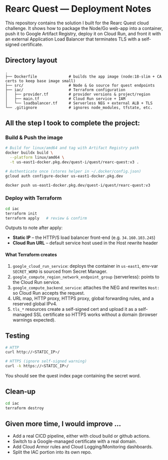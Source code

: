 # Rearc Quest — Deployment Notes

This repository contains the solution I built for the Rearc Quest cloud challenge.
It shows how to package the Node/Go web-app into a container, push it to Google
Artifact Registry, deploy it on Cloud Run, and front it with an external
Application Load Balancer that terminates TLS with a self-signed certificate.

## Directory layout

```
.
├── Dockerfile              # builds the app image (node:18-slim + CA certs to keep base image small)
├── src/                    # Node & Go source for quest endpoints
├── iac/                    # Terraform configuration
│   ├── provider.tf         # provider versions & project/region
│   ├── main.tf             # Cloud Run service + IAM
│   └── loadbalancer.tf     # Serverless NEG + external ALB + TLS
└── .gitignore              # ignores node_modules, tfstate, etc.
```
## All the step I took to complete the project:

### Build & Push the image

```bash
# Build for linux/amd64 and tag with Artifact Registry path
docker buildx build \
  --platform linux/amd64 \
  -t us-east1-docker.pkg.dev/quest-i/quest/rearc-quest:v3 .

# Authenticate once (stores helper in ~/.docker/config.json)
gcloud auth configure-docker us-east1-docker.pkg.dev

docker push us-east1-docker.pkg.dev/quest-i/quest/rearc-quest:v3
```

### Deploy with Terraform

```bash
cd iac
terraform init
terraform apply   # review & confirm
```

Outputs to note after apply:

* **Static IP** – the HTTP/S load balancer front-end (e.g. `34.160.103.245`)
* **Cloud Run URL** – default service host used in the Host rewrite header

#### What Terraform creates

1. `google_cloud_run_service`: deploys the container in `us-east1`, env-var
   `SECRET_WORD` is sourced from Secret Manager.
2. `google_compute_region_network_endpoint_group` (serverless): points to the
   Cloud Run service.
3. `google_compute_backend_service`: attaches the NEG and rewrites `Host:` so
   Cloud Run accepts the request.
4. URL map, HTTP proxy, HTTPS proxy, global forwarding rules, and a reserved
   global IPv4.
5. `tls_*` resources create a self-signed cert and upload it as a self-managed
   SSL certificate so HTTPS works without a domain (browser warnings expected).

## Testing

```bash
# HTTP
curl http://<STATIC_IP>/

# HTTPS (ignore self-signed warning)
curl -k https://<STATIC_IP>/
```

You should see the quest index page containing the secret word.

## Clean-up

```bash
cd iac
terraform destroy   
```

## Given more time, I would improve …
* Add a real CICD pipeline, either with cloud build or github actions. 
* Switch to a Google-managed certificate with a real domain.
* Add Cloud Armor rules and Cloud Logging/Monitoring dashboards.
* Split the IAC portion into its own repo.


